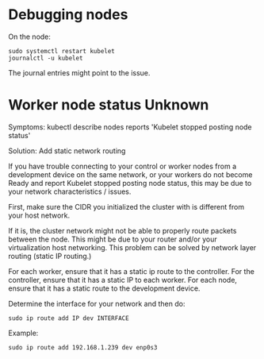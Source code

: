 # Debugging nodes

On the node:
```
sudo systemctl restart kubelet
journalctl -u kubelet
```

The journal entries might point to the issue.

# Worker node status Unknown

Symptoms: kubectl describe nodes reports 'Kubelet stopped posting node status'

Solution: Add static network routing

If you have trouble connecting to your control or worker nodes from a development device on the same network, or your workers do not become Ready and
report Kubelet stopped posting node status, this may be due to your network
characteristics / issues.

First, make sure the CIDR you initialized the cluster with is different from your host network.

If it is, the cluster network might not be able to properly route packets between the node. This might be due to your router and/or your virtualization host networking. This problem can be solved by network layer
routing (static IP routing.)

For each worker, ensure that it has a static ip route to the controller.
For the controller, ensure that it has a static IP to each worker.
For each node, ensure that it has a static route to the development device.

Determine the interface for your network and then do:
```
sudo ip route add IP dev INTERFACE
```

Example:
```
sudo ip route add 192.168.1.239 dev enp0s3
```